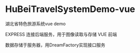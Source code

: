 # HuBeiTravelSystemDemo-vue
湖北省特色旅游系统vue demo

EXPRESS 连接后端服务，用于图像读取与存储
VUE 前端

数据存储于服务器，用DreamFactory实现接口服务
